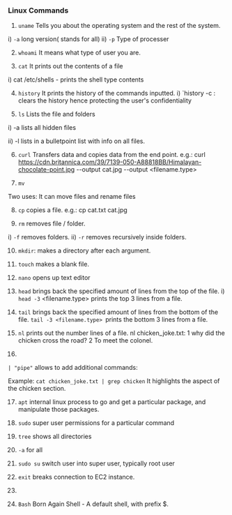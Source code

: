 ### Linux Commands ### 
1. ` uname `
 Tells you about the operating system and the rest of the system.

i) `-a` long version( stands for all)
ii) `-p` Type of processer

2. `whoami`
 It means what type of user you are. 

3. `cat`
It prints out the contents of a file

i) cat /etc/shells - prints the shell type contents

4. `history`
It prints the history of the commands inputted.
i) `history -c : clears the history hence protecting the user's confidentiality

5. `ls`
Lists the file and folders

i) -a lists all hidden files

ii) -l lists in a bulletpoint list with info on all files.

6. `curl`
Transfers data and copies data from the end point.
e.g.: curl https://cdn.britannica.com/39/7139-050-A88818BB/Himalayan-chocolate-point.jpg --output cat.jpg
--output <filename.type>

7. `mv`

Two uses: It can move files and  rename files

8. `cp`
copies a file.
e.g.: cp cat.txt cat.jpg

9. `rm`
removes file / folder.

i) `-f` removes folders.
ii) `-r` removes recursively inside folders.

10. `mkdir`: makes a directory after each argument. 

11)  `touch`
makes a blank file.

12) `nano`
opens up text editor

13) `head`
brings back the specified amount of lines from the top of the file.
i) `head -3` <filename.type> prints the top 3 lines from a file.

14) `tail`
 brings back the specified amount of lines from the bottom of the file.
`tail -3 <filename.type> `prints the bottom 3 lines from a file.

15) `nl`
prints out the number lines of a file.
nl chicken_joke.txt:
1 why did the chicken cross the road?
2 To meet the colonel.

16) 
`| "pipe"` allows to add additional commands:

Example: `cat chicken_joke.txt | grep chicken`
It highlights the aspect of the chicken section. 


17) `apt`
  internal linux process to go and get a particular package, and manipulate those packages.

18) `sudo`
super user permissions for a particular command

19) `tree`
shows all directories

20) `-a`  for all

21) `sudo su`
switch user  into super user, typically root user

22) `exit` 
breaks connection to EC2 instance.
23) 
23) `Bash`
Born Again Shell - A default shell, with prefix $. 